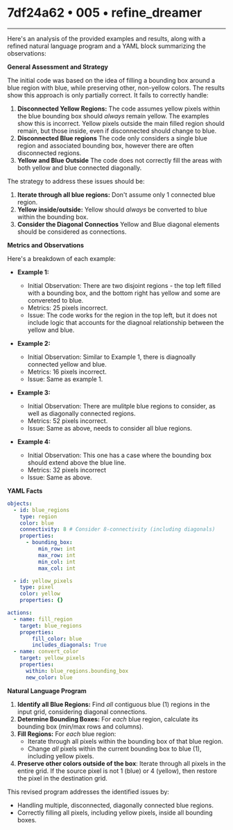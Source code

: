 # 7df24a62 • 005 • refine_dreamer

---
Here's an analysis of the provided examples and results, along with a refined natural language program and a YAML block summarizing the observations:

**General Assessment and Strategy**

The initial code was based on the idea of filling a bounding box around a blue region with blue, while preserving other, non-yellow colors. The results show this approach is only partially correct. It fails to correctly handle:

1.  **Disconnected Yellow Regions:** The code assumes yellow pixels within the blue bounding box should *always* remain yellow. The examples show this is incorrect. Yellow pixels outside the main filled region should remain, but those inside, even if disconnected should change to blue.
2.  **Disconnected Blue regions** The code only considers a single blue region and associated bounding box, however there are often disconnected regions.
3. **Yellow and Blue Outside** The code does not correctly fill the areas with both yellow and blue connected diagonally.

The strategy to address these issues should be:

1.  **Iterate through all blue regions:** Don't assume only 1 connected blue region.
2.  **Yellow inside/outside:** Yellow should *always* be converted to blue within the bounding box.
3. **Consider the Diagonal Connectios** Yellow and Blue diagonal elements should be considered as connections.

**Metrics and Observations**

Here's a breakdown of each example:

*   **Example 1:**
    *   Initial Observation: There are two disjoint regions - the top left filled with a bounding box, and the bottom right has yellow and some are convereted to blue.
    *   Metrics: 25 pixels incorrect.
    *   Issue: The code works for the region in the top left, but it does not include logic that accounts for the diagnoal relationship between the yellow and blue.

*   **Example 2:**
    *   Initial Observation: Similar to Example 1, there is diagnoally connected yellow and blue.
    *   Metrics: 16 pixels incorrect.
    *   Issue: Same as example 1.

*   **Example 3:**
    *   Initial Observation: There are mulitple blue regions to consider, as well as diagonally connected regions.
    *   Metrics: 52 pixels incorrect.
    *   Issue: Same as above, needs to consider all blue regions.

*   **Example 4:**
    *   Initial Observation: This one has a case where the bounding box should extend above the blue line.
    *   Metrics: 32 pixels incorrect
    *   Issue: Same as above.

**YAML Facts**

```yaml
objects:
  - id: blue_regions
    type: region
    color: blue
    connectivity: 8 # Consider 8-connectivity (including diagonals)
    properties:
      - bounding_box:
          min_row: int
          max_row: int
          min_col: int
          max_col: int

  - id: yellow_pixels
    type: pixel
    color: yellow
    properties: {}

actions:
  - name: fill_region
    target: blue_regions
    properties:
        fill_color: blue
        includes_diagonals: True
  - name: convert_color
    target: yellow_pixels
    properties:
      within: blue_regions.bounding_box
      new_color: blue
```

**Natural Language Program**

1.  **Identify all Blue Regions:** Find *all* contiguous blue (1) regions in the input grid, considering diagonal connections.
2.  **Determine Bounding Boxes:** For *each* blue region, calculate its bounding box (min/max rows and columns).
3.  **Fill Regions:** For *each* blue region:
    *   Iterate through all pixels within the bounding box of that blue region.
    *   Change *all* pixels within the current bounding box to blue (1), including yellow pixels.
4. **Preserve other colors outside of the box**: Iterate through all pixels in the entire grid. If the source pixel is not 1 (blue) or 4 (yellow), then restore the pixel in the destination grid.

This revised program addresses the identified issues by:

*   Handling multiple, disconnected, diagonally connected blue regions.
*   Correctly filling all pixels, including yellow pixels, inside all bounding boxes.

